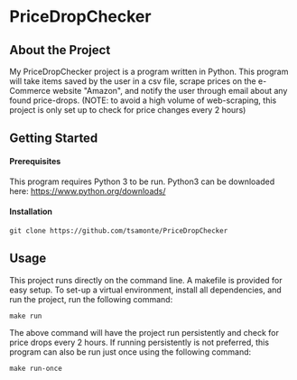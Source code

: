 # PriceDropChecker

## About the Project

My PriceDropChecker project is a program written in Python. This program will take items saved by the user in a csv file, scrape prices on the e-Commerce website "Amazon", and notify the user through email about any found price-drops. 
(NOTE: to avoid a high volume of web-scraping, this project is only set up to check for price changes every 2 hours)

## Getting Started

#### Prerequisites
This program requires Python 3 to be run. Python3 can be downloaded here: https://www.python.org/downloads/

#### Installation
    git clone https://github.com/tsamonte/PriceDropChecker

## Usage
This project runs directly on the command line. A makefile is provided for easy setup. To set-up a virtual environment, install all dependencies, and run the project, run the following command:

    make run

The above command will have the project run persistently and check for price drops every 2 hours. If running persistently is not preferred, this program can also be run just once using the following command:

    make run-once

